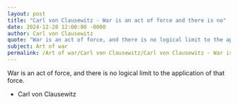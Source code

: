```yaml
---
layout: post
title: "Carl von Clausewitz - War is an act of force and there is no"
date: 2024-12-28 12:00:00 -0000
author: Carl von Clausewitz
quote: "War is an act of force, and there is no logical limit to the application of that force."
subject: Art of war
permalink: /Art of war/Carl von Clausewitz/Carl von Clausewitz - War is an act of force and there is no
---
```


War is an act of force, and there is no logical limit to the application of that force.

- Carl von Clausewitz
